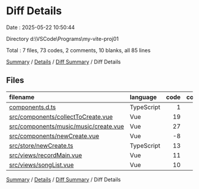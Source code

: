 # Diff Details

Date : 2025-05-22 10:50:44

Directory d:\\VSCode\\Programs\\my-vite-proj01

Total : 7 files,  73 codes, 2 comments, 10 blanks, all 85 lines

[Summary](results.md) / [Details](details.md) / [Diff Summary](diff.md) / Diff Details

## Files
| filename | language | code | comment | blank | total |
| :--- | :--- | ---: | ---: | ---: | ---: |
| [components.d.ts](/components.d.ts) | TypeScript | 1 | 0 | 0 | 1 |
| [src/components/collectToCreate.vue](/src/components/collectToCreate.vue) | Vue | 19 | 2 | 3 | 24 |
| [src/components/music/music/create.vue](/src/components/music/music/create.vue) | Vue | 27 | 0 | 2 | 29 |
| [src/components/newCreate.vue](/src/components/newCreate.vue) | Vue | -8 | 0 | 0 | -8 |
| [src/store/newCreate.ts](/src/store/newCreate.ts) | TypeScript | 13 | 0 | 2 | 15 |
| [src/views/recordMain.vue](/src/views/recordMain.vue) | Vue | 11 | 0 | 2 | 13 |
| [src/views/songList.vue](/src/views/songList.vue) | Vue | 10 | 0 | 1 | 11 |

[Summary](results.md) / [Details](details.md) / [Diff Summary](diff.md) / Diff Details